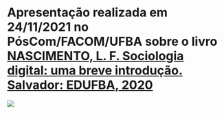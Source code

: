 # Apresentação realizada em 24/11/2021 no PósCom/FACOM/UFBA sobre o livro [NASCIMENTO, L. F. Sociologia digital: uma breve introdução. Salvador: EDUFBA, 2020](https://repositorio.ufba.br/ri/handle/ri/32746)


![](imagens/img1.jpg)


